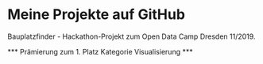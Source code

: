 # Meine Projekte auf GitHub
 
Bauplatzfinder - Hackathon-Projekt zum Open Data Camp Dresden 11/2019.

*** Prämierung zum 1. Platz Kategorie Visualisierung ***

